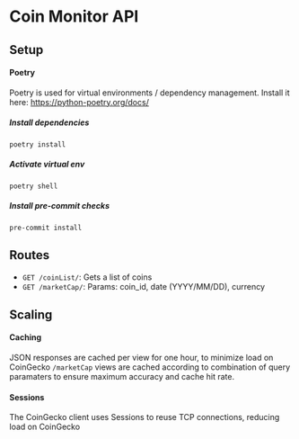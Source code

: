 # Coin Monitor API

## Setup

#### Poetry
Poetry is used for virtual environments / dependency management.
Install it here: https://python-poetry.org/docs/

##### Install dependencies
```shell script
poetry install
```

##### Activate virtual env
```shell script
poetry shell
```

##### Install pre-commit checks
```shell script
pre-commit install
```

## Routes
- `GET /coinList/`: Gets a list of coins
- `GET /marketCap/`: Params: coin_id, date (YYYY/MM/DD), currency

## Scaling
#### Caching
JSON responses are cached per view for one hour, to minimize load on CoinGecko
`/marketCap` views are cached according to combination of query paramaters to ensure maximum accuracy
and cache hit rate.

#### Sessions
The CoinGecko client uses Sessions to reuse TCP connections, reducing load on CoinGecko
